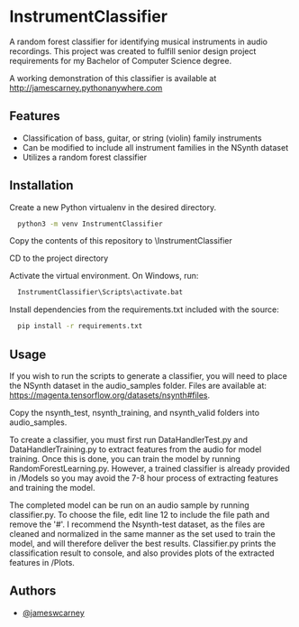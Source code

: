 # InstrumentClassifier
A random forest classifier for identifying musical instruments in audio recordings. This project was created 
to fulfill senior design project requirements for my Bachelor of Computer Science degree.

A working demonstration of this classifier is available at http://jamescarney.pythonanywhere.com




## Features

- Classification of bass, guitar, or string (violin) family instruments
- Can be modified to include all instrument families in the NSynth dataset
- Utilizes a random forest classifier



## Installation

Create a new Python virtualenv in the desired directory. 

```bash
  python3 -m venv InstrumentClassifier
```
Copy the contents of this repository to \InstrumentClassifier

CD to the project directory

Activate the virtual environment. On Windows, run:

```bash
  InstrumentClassifier\Scripts\activate.bat
```

Install dependencies from the requirements.txt included with the source:

```bash
  pip install -r requirements.txt
```

## Usage

If you wish to run the scripts to generate a classifier, you will need to place the NSynth dataset in the audio_samples folder.
Files are available at: https://magenta.tensorflow.org/datasets/nsynth#files. 

Copy the nsynth_test, nsynth_training, and nsynth_valid
folders into audio_samples.

To create a classifier, you must first run DataHandlerTest.py and DataHandlerTraining.py to extract features from the audio for 
model training. Once this is done, you can train the model by running RandomForestLearning.py. However, a trained classifier
is already provided in /Models so you may avoid the 7-8 hour process of extracting features and training the model.

The completed model can be run on an audio sample by running classifier.py. To choose the file, edit line 12 to include the
file path and remove the '#'. I recommend the Nsynth-test dataset, as the files are cleaned and normalized in the same manner as
the set used to train the model, and will therefore deliver the best results. Classifier.py prints the classification result to 
console, and also provides plots of the extracted features in /Plots.


## Authors

- [@jameswcarney](https://www.github.com/jameswcarney)
